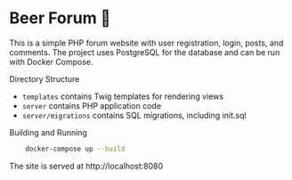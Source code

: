 # Beer Forum 🍺

This is a simple PHP forum website with user registration, login, posts, and comments. The project uses PostgreSQL for the database and can be run with Docker Compose.

Directory Structure


- `templates` contains Twig templates for rendering views
- `server` contains PHP application code
- `server/migrations` contains SQL migrations, including init.sql

Building and Running

```bash
    docker-compose up --build
```

The site is served at http://localhost:8080
